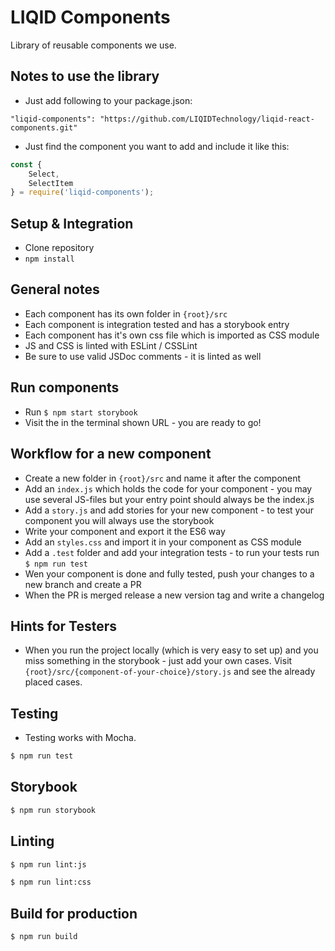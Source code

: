 LIQID Components
============

Library of reusable components we use.

## Notes to use the library
* Just add following to your package.json:

```
"liqid-components": "https://github.com/LIQIDTechnology/liqid-react-components.git"
```

* Just find the component you want to add and include it like this:

```js
const {
    Select,
    SelectItem
} = require('liqid-components');
```

## Setup & Integration
* Clone repository
* ```npm install```

## General notes
* Each component has its own folder in ```{root}/src```
* Each component is integration tested and has a storybook entry
* Each component has it's own css file which is imported as CSS module
* JS and CSS is linted with ESLint / CSSLint
* Be sure to use valid JSDoc comments - it is linted as well

## Run components
* Run ```$ npm start storybook```
* Visit the in the terminal shown URL - you are ready to go!

## Workflow for a new component
* Create a new folder in ```{root}/src``` and name it after the component
* Add an ```index.js``` which holds the code for your component - you may use several JS-files but your entry point should always be the index.js
* Add a ```story.js``` and add stories for your new component - to test your component you will always use the storybook
* Write your component and export it the ES6 way
* Add an ```styles.css``` and import it in your component as CSS module
* Add a ```.test``` folder and add your integration tests - to run your tests run ```$ npm run test```
* Wen your component is done and fully tested, push your changes to a new branch and create a PR
* When the PR is merged release a new version tag and write a changelog

## Hints for Testers
* When you run the project locally (which is very easy to set up) and you miss something in the storybook - just add your own cases. Visit ```{root}/src/{component-of-your-choice}/story.js``` and see the already placed cases.

## Testing
* Testing works with Mocha.

```bash
$ npm run test
```

## Storybook

```bash
$ npm run storybook
```

## Linting

```bash
$ npm run lint:js
```

```bash
$ npm run lint:css
```

## Build for production

```bash
$ npm run build
```
